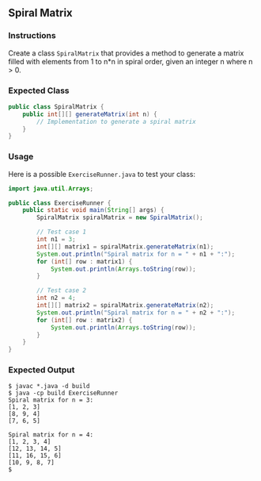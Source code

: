 ## Spiral Matrix

### Instructions

Create a class `SpiralMatrix` that provides a method to generate a matrix filled with elements from 1 to n\*n in spiral order, given an integer n where n > 0.



### Expected Class

```java
public class SpiralMatrix {
    public int[][] generateMatrix(int n) {
        // Implementation to generate a spiral matrix
    }
}
```

### Usage

Here is a possible `ExerciseRunner.java` to test your class:

```java
import java.util.Arrays;

public class ExerciseRunner {
    public static void main(String[] args) {
        SpiralMatrix spiralMatrix = new SpiralMatrix();

        // Test case 1
        int n1 = 3;
        int[][] matrix1 = spiralMatrix.generateMatrix(n1);
        System.out.println("Spiral matrix for n = " + n1 + ":");
        for (int[] row : matrix1) {
            System.out.println(Arrays.toString(row));
        }

        // Test case 2
        int n2 = 4;
        int[][] matrix2 = spiralMatrix.generateMatrix(n2);
        System.out.println("Spiral matrix for n = " + n2 + ":");
        for (int[] row : matrix2) {
            System.out.println(Arrays.toString(row));
        }
    }
}
```

### Expected Output

```shell
$ javac *.java -d build
$ java -cp build ExerciseRunner
Spiral matrix for n = 3:
[1, 2, 3]
[8, 9, 4]
[7, 6, 5]

Spiral matrix for n = 4:
[1, 2, 3, 4]
[12, 13, 14, 5]
[11, 16, 15, 6]
[10, 9, 8, 7]
$
```
